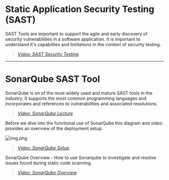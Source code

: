 # Static Application Security Testing (SAST)

SAST Tools are important to support the agile and early discovery of security vulnerabilities in a software application.  It is important to understand it's capabilties and limitations in the context of security testing.
> [*Video: SAST Security Testing*](https://auburn.hosted.panopto.com/Panopto/Pages/Viewer.aspx?id=f0afb744-4469-4429-abff-aeac00f7cf7e)

---

# SonarQube SAST Tool 

SonarQube is on of the most widely used and mature SAST tools in the industry.  It supports the most common programming languages and incorporates and references to vulnerabilities and associated resolutions.  

> [*Video: SonarQube Lecture*](https://auburn.hosted.panopto.com/Panopto/Pages/Viewer.aspx?id=d4306e17-27dd-4271-8475-aeac01021639) 

Before we dive into the functional use of SonarQube this diagram and video provides an overview of the deployment setup.

![img.png](img/sonarqube-setup.png)

> [*Video: SonarQube Setup*](https://auburn.hosted.panopto.com/Panopto/Pages/Viewer.aspx?id=e17f2a80-abf5-46db-9d34-aeac011f7e85)


SonarQube Overview - How to use Sonarqube to investigate and resolve issues found during static code scanning.

> [*Video: SonarQube Overview*](https://auburn.hosted.panopto.com/Panopto/Pages/Viewer.aspx?id=7887c8d8-16d2-4346-bfaa-aeac01212eda)

    
